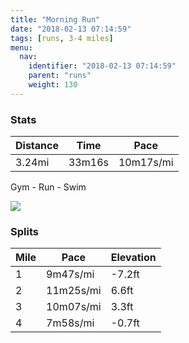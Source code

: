 ```yaml
---
title: "Morning Run"
date: "2018-02-13 07:14:59"
tags: [runs, 3-4 miles]
menu:
  nav:
    identifier: "2018-02-13 07:14:59"
    parent: "runs"
    weight: 130
---
```


### Stats

| Distance | Time | Pace |
|----------|------|------|
|3.24mi|33m16s|10m17s/mi|

Gym - Run - Swim

<img src='https://maps.googleapis.com/maps/api/staticmap?maptype=roadmap&path=enc:{rkeIhuwLtLfAmAhD~Hx[pHvM`AvNlHpLfEn@rJvPdIx[pE~_@yEc`@eIy[gKcQeDMeD_EmHw\yHoIwFi[GmBhCw@eHp@&key=AIzaSyC1MId7bFpkLXNAaYhBSTb8jLyiSqzbDtM&size=800x800&markers=color:yellow|label:S|53.47646,-2.25637&markers=color:green|label:F|53.47563,-2.2568199999999994'>

### Splits

| Mile | Pace | Elevation |
|------|------|-----------|
|1|9m47s/mi|-7.2ft|
|2|11m25s/mi|6.6ft|
|3|10m07s/mi|3.3ft|
|4|7m58s/mi|-0.7ft|
